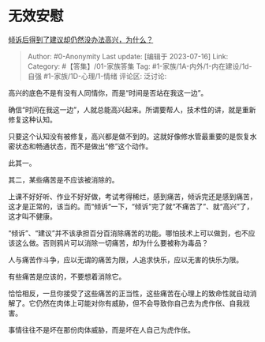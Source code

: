 # 无效安慰
[倾诉后得到了建议却仍然没办法高兴，为什么？](https://www.zhihu.com/question/601879772/answer/3120838025)

> Author: #0-Anonymity
> Last update: [编辑于 2023-07-16]
> Link:
> Category: #【答集】/01-家族答集
> Tag: #1-家族/1A-内外/1-内在建设/1d-自强 #1-家族/1D-心理/1-情绪
> 评论区:
> 泛讨论:

高兴的底色不是有没有人同情你，而是“时间是否站在我这一边”。

确信“时间在我这一边”，人就总能高兴起来。所谓要帮人，技术性的讲，就是重新修复这种认知。

只要这个认知没有被修复，高兴都是做不到的。这就好像修水管最重要的是恢复水密状态和畅通状态，而不是做出“修”这个动作。

此其一。

其二，某些痛苦是不应该被消除的。

上课不好好听、作业不好好做，考试考得稀烂，感到痛苦，倾诉完还是感到痛苦，这才是正常的，该当的。而“倾诉“一下，“倾诉”完了就“不痛苦了”、就“高兴”了，这才叫不健康。

“倾诉”、“建议”并不该承担百分百消除痛苦的功能。哪怕技术上可以做到，也不应该这么做。否则鸦片可以消除一切痛苦，却为什么要被称为毒品？

人与痛苦作斗争，应以无谓的痛苦为限，人追求快乐，应以无害的快乐为限。

有些痛苦是应该的，不要想着消除它。

恰恰相反，一旦你接受了这些痛苦的正当性，这些痛苦在心理上的致命性就自动消解了。它仍然在肉体上可能对你有威胁，但不会导致你自己去为虎作伥、自我戕害。

事情往往不是坏在那份肉体威胁，而是坏在人自己为虎作伥。
